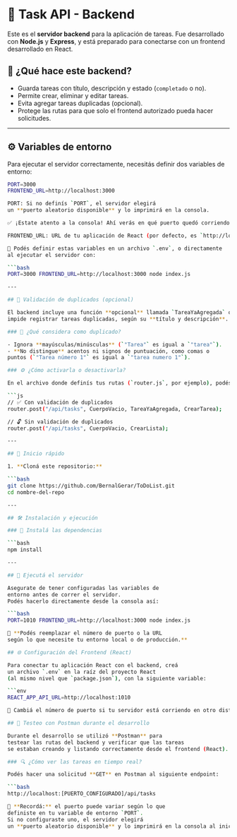 # 🧠 Task API - Backend

Este es el **servidor backend** para la aplicación de tareas. 
Fue desarrollado con **Node.js** y **Express**, y está preparado para 
conectarse con un frontend desarrollado en React.

## 🚀 ¿Qué hace este backend?

- Guarda tareas con título, descripción y estado (`completado` o no).
- Permite crear, eliminar y editar tareas.
- Evita agregar tareas duplicadas (opcional).
- Protege las rutas para que solo el frontend autorizado pueda hacer solicitudes.

---

## ⚙️ Variables de entorno

Para ejecutar el servidor correctamente, necesitás definir dos variables de entorno:

```bash
PORT=3000
FRONTEND_URL=http://localhost:3000

PORT: Si no definís `PORT`, el servidor elegirá 
un **puerto aleatorio disponible** y lo imprimirá en la consola.

✅ ¡Estate atento a la consola! Ahí verás en qué puerto quedó corriendo tu API. 

FRONTEND_URL: URL de tu aplicación de React (por defecto, es `http://localhost:3000`).

📌 Podés definir estas variables en un archivo `.env`, o directamente 
al ejecutar el servidor con:

```bash
PORT=3000 FRONTEND_URL=http://localhost:3000 node index.js

---

## 🧩 Validación de duplicados (opcional)

El backend incluye una función **opcional** llamada `TareaYaAgregada` que 
impide registrar tareas duplicadas, según su **título y descripción**.

### 🔎 ¿Qué considera como duplicado?

- Ignora **mayúsculas/minúsculas** (`"Tarea"` es igual a `"tarea"`).
- **No distingue** acentos ni signos de puntuación, como comas o 
puntos (`"Tarea número 1"` es igual a `"tarea numero 1"`).

### ⚙️ ¿Cómo activarla o desactivarla?

En el archivo donde definís tus rutas (`router.js`, por ejemplo), podés incluir o quitar la función de esta manera:

```js
// ✅ Con validación de duplicados
router.post("/api/tasks", CuerpoVacio, TareaYaAgregada, CrearTarea);

// 🔓 Sin validación de duplicados
router.post("/api/tasks", CuerpoVacio, CrearLista);

---

## 🏁 Inicio rápido

1. **Cloná este repositorio:**

```bash
git clone https://github.com/BernalGerar/ToDoList.git
cd nombre-del-repo

---

## 🛠 Instalación y ejecución

### 🔧 Instalá las dependencias

```bash
npm install

---

## 🚀 Ejecutá el servidor

Asegurate de tener configuradas las variables de 
entorno antes de correr el servidor. 
Podés hacerlo directamente desde la consola así:

```bash
PORT=1010 FRONTEND_URL=http://localhost:3000 node index.js

🧠 **Podés reemplazar el número de puerto o la URL 
según lo que necesite tu entorno local o de producción.**

## 🌐 Configuración del Frontend (React)

Para conectar tu aplicación React con el backend, creá 
un archivo `.env` en la raíz del proyecto React 
(al mismo nivel que `package.json`), con la siguiente variable:

```env
REACT_APP_API_URL=http://localhost:1010

📌 Cambiá el número de puerto si tu servidor está corriendo en otro distinto.

## 🧪 Testeo con Postman durante el desarrollo

Durante el desarrollo se utilizó **Postman** para 
testear las rutas del backend y verificar que las tareas 
se estaban creando y listando correctamente desde el frontend (React).

### 🔍 ¿Cómo ver las tareas en tiempo real?

Podés hacer una solicitud **GET** en Postman al siguiente endpoint:

```bash
http://localhost:[PUERTO_CONFIGURADO]/api/tasks

📌 **Recordá:** el puerto puede variar según lo que 
definiste en tu variable de entorno `PORT`.  
Si no configuraste uno, el servidor elegirá 
un **puerto aleatorio disponible** y lo imprimirá en la consola al iniciar.
